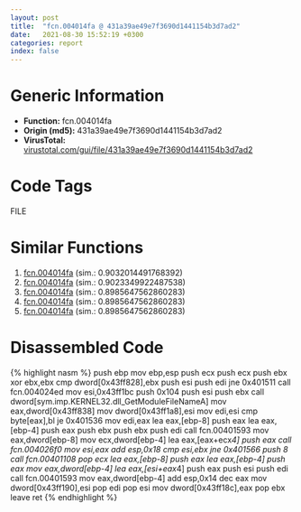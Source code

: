 ```yaml
---
layout: post
title:  "fcn.004014fa @ 431a39ae49e7f3690d1441154b3d7ad2"
date:   2021-08-30 15:52:19 +0300
categories: report
index: false
---
```


# Generic Information
- **Function:** fcn.004014fa
- **Origin (md5):** 431a39ae49e7f3690d1441154b3d7ad2
- **VirusTotal:** [virustotal.com/gui/file/431a39ae49e7f3690d1441154b3d7ad2][virustotal_ref]

# Code Tags
<span class="tag" id="FILE">FILE</span>


# Similar Functions

1. [fcn.004014fa][similar_1_ref] (sim.: 0.9032014491768392)
2. [fcn.004014fa][similar_2_ref] (sim.: 0.9023349922487538)
3. [fcn.004014fa][similar_3_ref] (sim.: 0.8985647562860283)
4. [fcn.004014fa][similar_4_ref] (sim.: 0.8985647562860283)
5. [fcn.004014fa][similar_5_ref] (sim.: 0.8985647562860283)


# Disassembled Code

{% highlight nasm %}
push ebp
mov ebp,esp
push ecx
push ecx
push ebx
xor ebx,ebx
cmp dword[0x43ff828],ebx
push esi
push edi
jne 0x401511
call fcn.004024ed
mov esi,0x43ff1bc
push 0x104
push esi
push ebx
call dword[sym.imp.KERNEL32.dll_GetModuleFileNameA]
mov eax,dword[0x43ff838]
mov dword[0x43ff1a8],esi
mov edi,esi
cmp byte[eax],bl
je 0x401536
mov edi,eax
lea eax,[ebp-8]
push eax
lea eax,[ebp-4]
push eax
push ebx
push ebx
push edi
call fcn.00401593
mov eax,dword[ebp-8]
mov ecx,dword[ebp-4]
lea eax,[eax+ecx*4]
push eax
call fcn.004026f0
mov esi,eax
add esp,0x18
cmp esi,ebx
jne 0x401566
push 8
call fcn.00401108
pop ecx
lea eax,[ebp-8]
push eax
lea eax,[ebp-4]
push eax
mov eax,dword[ebp-4]
lea eax,[esi+eax*4]
push eax
push esi
push edi
call fcn.00401593
mov eax,dword[ebp-4]
add esp,0x14
dec eax
mov dword[0x43ff190],esi
pop edi
pop esi
mov dword[0x43ff18c],eax
pop ebx
leave 
ret 
{% endhighlight %}


[similar_1_ref]: /report/fcn.004014fa@48bb9a03c360009e9463dfd5be4e0ca0
[similar_2_ref]: /report/fcn.004014fa@b5eea20048e4cae4d6d5cf217b3bf6aa
[similar_3_ref]: /report/fcn.004014fa@1f0b69f3f482787ddb533b384f81cdf1
[similar_4_ref]: /report/fcn.004014fa@8912a6bd1add3d8b86feb51a00252709
[similar_5_ref]: /report/fcn.004014fa@7436b228208d6e33d334e1efceedcf57
[virustotal_ref]: https://www.virustotal.com/gui/file/431a39ae49e7f3690d1441154b3d7ad2